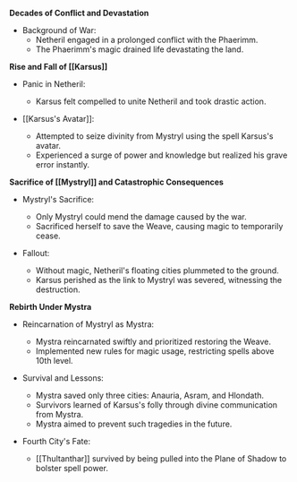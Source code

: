 **Decades of Conflict and Devastation**

- Background of War: 
  - Netheril engaged in a prolonged conflict with the Phaerimm.
  - The Phaerimm's magic drained life devastating the land.

**Rise and Fall of [[Karsus]]**

- Panic in Netheril:
  - Karsus felt compelled to unite Netheril and took drastic action.

- [[Karsus's Avatar]]:
  - Attempted to seize divinity from Mystryl using the spell Karsus's avatar.
  - Experienced a surge of power and knowledge but realized his grave error instantly.

**Sacrifice of [[Mystryl]] and Catastrophic Consequences**

- Mystryl's Sacrifice:
  - Only Mystryl could mend the damage caused by the war.
  - Sacrificed herself to save the Weave, causing magic to temporarily cease.

- Fallout:
  - Without magic, Netheril's floating cities plummeted to the ground.
  - Karsus perished as the link to Mystryl was severed, witnessing the destruction.

**Rebirth Under Mystra**

- Reincarnation of Mystryl as Mystra:
  - Mystra reincarnated swiftly and prioritized restoring the Weave.
  - Implemented new rules for magic usage, restricting spells above 10th level.

- Survival and Lessons:
  - Mystra saved only three cities: Anauria, Asram, and Hlondath.
  - Survivors learned of Karsus's folly through divine communication from Mystra.
  - Mystra aimed to prevent such tragedies in the future.

- Fourth City's Fate:
  - [[Thultanthar]] survived by being pulled into the Plane of Shadow to bolster spell power.